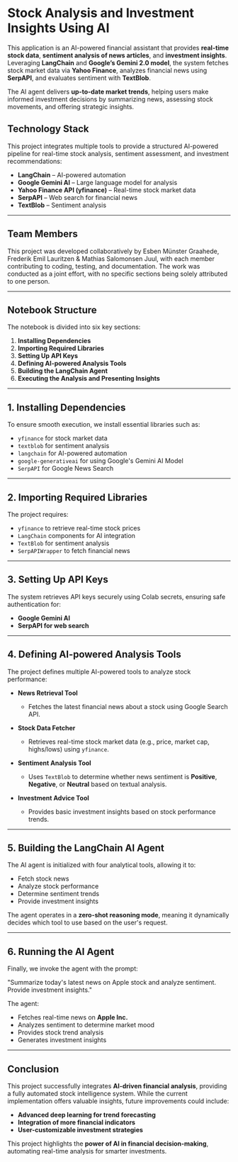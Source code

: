 # Stock Analysis and Investment Insights Using AI

This application is an AI-powered financial assistant that provides **real-time stock data**, **sentiment analysis of news articles**, and **investment insights**. Leveraging **LangChain** and **Google’s Gemini 2.0 model**, the system fetches stock market data via **Yahoo Finance**, analyzes financial news using **SerpAPI**, and evaluates sentiment with **TextBlob**.

The AI agent delivers **up-to-date market trends**, helping users make informed investment decisions by summarizing news, assessing stock movements, and offering strategic insights.

## Technology Stack

This project integrates multiple tools to provide a structured AI-powered pipeline for real-time stock analysis, sentiment assessment, and investment recommendations:

- **LangChain** – AI-powered automation  
- **Google Gemini AI** – Large language model for analysis  
- **Yahoo Finance API (yfinance)** – Real-time stock market data  
- **SerpAPI** – Web search for financial news  
- **TextBlob** – Sentiment analysis  

---

## Team Members

This project was developed collaboratively by Esben Münster Graahede, Frederik Emil Lauritzen & Mathias Salomonsen Juul, with each member contributing to coding, testing, and documentation. The work was conducted as a joint effort, with no specific sections being solely attributed to one person.

---

## Notebook Structure

The notebook is divided into six key sections:

1. **Installing Dependencies**  
2. **Importing Required Libraries**  
3. **Setting Up API Keys**  
4. **Defining AI-powered Analysis Tools**  
5. **Building the LangChain Agent**  
6. **Executing the Analysis and Presenting Insights**

---

## 1. Installing Dependencies

To ensure smooth execution, we install essential libraries such as:

- `yfinance` for stock market data  
- `textblob` for sentiment analysis  
- `langchain` for AI-powered automation  
- `google-generativeai` for using Google's Gemini AI Model  
- `SerpAPI` for Google News Search  

---

## 2. Importing Required Libraries

The project requires:

- `yfinance` to retrieve real-time stock prices  
- `LangChain` components for AI integration  
- `TextBlob` for sentiment analysis  
- `SerpAPIWrapper` to fetch financial news  

---

## 3. Setting Up API Keys

The system retrieves API keys securely using Colab secrets, ensuring safe authentication for:

- **Google Gemini AI**  
- **SerpAPI for web search**  

---

## 4. Defining AI-powered Analysis Tools

The project defines multiple AI-powered tools to analyze stock performance:

- **News Retrieval Tool**  
  - Fetches the latest financial news about a stock using Google Search API.  

- **Stock Data Fetcher**  
  - Retrieves real-time stock market data (e.g., price, market cap, highs/lows) using `yfinance`.  

- **Sentiment Analysis Tool**  
  - Uses `TextBlob` to determine whether news sentiment is **Positive**, **Negative**, or **Neutral** based on textual analysis.  

- **Investment Advice Tool**  
  - Provides basic investment insights based on stock performance trends.  

---

## 5. Building the LangChain AI Agent

The AI agent is initialized with four analytical tools, allowing it to:

- Fetch stock news  
- Analyze stock performance  
- Determine sentiment trends  
- Provide investment insights  

The agent operates in a **zero-shot reasoning mode**, meaning it dynamically decides which tool to use based on the user's request.

---

## 6. Running the AI Agent

Finally, we invoke the agent with the prompt:

"Summarize today's latest news on Apple stock and analyze sentiment. Provide investment insights."


The agent:

- Fetches real-time news on **Apple Inc.**  
- Analyzes sentiment to determine market mood  
- Provides stock trend analysis  
- Generates investment insights  

---

## Conclusion

This project successfully integrates **AI-driven financial analysis**, providing a fully automated stock intelligence system. While the current implementation offers valuable insights, future improvements could include:

- **Advanced deep learning for trend forecasting**  
- **Integration of more financial indicators**  
- **User-customizable investment strategies**  

This project highlights the **power of AI in financial decision-making**, automating real-time analysis for smarter investments.

